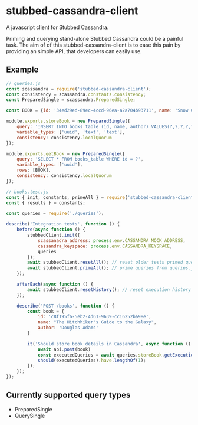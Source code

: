 # stubbed-cassandra-client

A javascript client for Stubbed Cassandra.

Priming and querying stand-alone Stubbed Cassandra could be a painful task. The aim of of this stubbed-cassandra-client is to ease this pain by providing an simple API, that developers can easily use.

## Example

```js
// queries.js
const scassandra = require('stubbed-cassandra-client');
const consistency = scassandra.constants.consistency;
const PreparedSingle = scassandra.PreparedSingle;

const BOOK = {id: '34ed29ed-89ec-4ccd-96ea-a2a704b93711', name: 'Snow Crash', author: 'Neal Stephenson'}

module.exports.storeBook = new PreparedSingle({
    query: 'INSERT INTO books_table (id, name, author) VALUES(?,?,?,?,?,?,?,?) USING TTL ?',
    variable_types: ['uuid', 'text', 'text'],
    consistency: consistency.localQuorum
});

module.exports.getBook = new PreparedSingle({
    query: 'SELECT * FROM books_table WHERE id = ?',
    variable_types: ['uuid'],
    rows: [BOOK],
    consistency: consistency.localQuorum
});
```

```js
// books.test.js
const { init, constants, primeAll } = require('stubbed-cassandra-client');
const { results } = constants;

const queries = require('./queries');

describe('Integration tests', function () {
    before(async function () {
        stubbedClient.init({
            scassanadra_address: process.env.CASSANDRA_MOCK_ADDRESS,
            cassandra_keyspace: process.env.CASSANDRA_KEYSPACE,
            queries
        });
        await stubbedClient.resetAll(); // reset older tests primed queries
        await stubbedClient.primeAll(); // prime queries from queries.js
    });

    afterEach(async function () {
        await stubbedClient.resetHistory(); // reset execution history
    });

    describe('POST /books', function () {
        const book = {
            id: 'c8f195f6-5eb2-4d61-9639-cc16252ba98e',
            name: "The Hitchhiker's Guide to the Galaxy",
            author: 'Douglas Adams'
        }

        it('Should store book details in Cassandra', async function () {
            await api.post(book)
            const executedQueries = await queries.storeBook.getExecutions();
            should(executedQueries).have.lengthOf(1);
        });
    });
});
```

## Currently supported query types

- PreparedSingle
- QuerySingle
